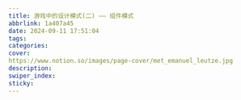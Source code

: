 ```yaml
---
title: 游戏中的设计模式(二) —— 组件模式
abbrlink: 1a407a45
date: 2024-09-11 17:51:04
tags:
categories:
cover:
https://www.notion.so/images/page-cover/met_emanuel_leutze.jpg
description:
swiper_index:
sticky:
---
```

